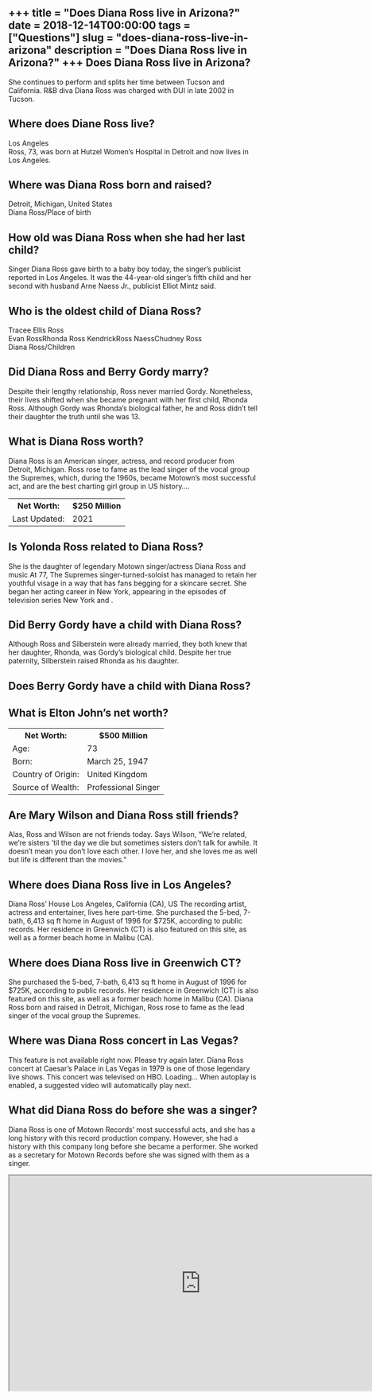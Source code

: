 +++
title = "Does Diana Ross live in Arizona?"
date = 2018-12-14T00:00:00
tags = ["Questions"]
slug = "does-diana-ross-live-in-arizona"
description = "Does Diana Ross live in Arizona?"
+++
Does Diana Ross live in Arizona?
--------------------------------

She continues to perform and splits her time between Tucson and California. R&amp;B diva Diana Ross was charged with DUI in late 2002 in Tucson.

Where does Diane Ross live?
---------------------------

Los Angeles  
Ross, 73, was born at Hutzel Women’s Hospital in Detroit and now lives in Los Angeles.

Where was Diana Ross born and raised?
-------------------------------------

Detroit, Michigan, United States  
Diana Ross/Place of birth

How old was Diana Ross when she had her last child?
---------------------------------------------------

Singer Diana Ross gave birth to a baby boy today, the singer’s publicist reported in Los Angeles. It was the 44-year-old singer’s fifth child and her second with husband Arne Naess Jr., publicist Elliot Mintz said.

Who is the oldest child of Diana Ross?
--------------------------------------

 Tracee Ellis Ross  
Evan RossRhonda Ross KendrickRoss NaessChudney Ross  
Diana Ross/Children

Did Diana Ross and Berry Gordy marry?
-------------------------------------

Despite their lengthy relationship, Ross never married Gordy. Nonetheless, their lives shifted when she became pregnant with her first child, Rhonda Ross. Although Gordy was Rhonda’s biological father, he and Ross didn’t tell their daughter the truth until she was 13.

What is Diana Ross worth?
-------------------------

Diana Ross is an American singer, actress, and record producer from Detroit, Michigan. Ross rose to fame as the lead singer of the vocal group the Supremes, which, during the 1960s, became Motown’s most successful act, and are the best charting girl group in US history….

<table><tr><th>Net Worth:</th><th>$250 Million</th></tr><tr><td>Last Updated:</td><td>2021</td></tr></table>

Is Yolonda Ross related to Diana Ross?
--------------------------------------

She is the daughter of legendary Motown singer/actress Diana Ross and music At 77, The Supremes singer-turned-soloist has managed to retain her youthful visage in a way that has fans begging for a skincare secret. She began her acting career in New York, appearing in the episodes of television series New York and .

Did Berry Gordy have a child with Diana Ross?
---------------------------------------------

Although Ross and Silberstein were already married, they both knew that her daughter, Rhonda, was Gordy’s biological child. Despite her true paternity, Silberstein raised Rhonda as his daughter.

Does Berry Gordy have a child with Diana Ross?
----------------------------------------------

What is Elton John’s net worth?
-------------------------------

<table><tr><th>Net Worth:</th><th>$500 Million</th></tr><tr><td>Age:</td><td>73</td></tr><tr><td>Born:</td><td>March 25, 1947</td></tr><tr><td>Country of Origin:</td><td>United Kingdom</td></tr><tr><td>Source of Wealth:</td><td>Professional Singer</td></tr></table>

Are Mary Wilson and Diana Ross still friends?
---------------------------------------------

Alas, Ross and Wilson are not friends today. Says Wilson, “We’re related, we’re sisters ’til the day we die but sometimes sisters don’t talk for awhile. It doesn’t mean you don’t love each other. I love her, and she loves me as well but life is different than the movies.”

Where does Diana Ross live in Los Angeles?
------------------------------------------

Diana Ross’ House Los Angeles, California (CA), US The recording artist, actress and entertainer, lives here part-time. She purchased the 5-bed, 7-bath, 6,413 sq ft home in August of 1996 for $725K, according to public records. Her residence in Greenwich (CT) is also featured on this site, as well as a former beach home in Malibu (CA).

Where does Diana Ross live in Greenwich CT?
-------------------------------------------

She purchased the 5-bed, 7-bath, 6,413 sq ft home in August of 1996 for $725K, according to public records. Her residence in Greenwich (CT) is also featured on this site, as well as a former beach home in Malibu (CA). Diana Ross born and raised in Detroit, Michigan, Ross rose to fame as the lead singer of the vocal group the Supremes.

Where was Diana Ross concert in Las Vegas?
------------------------------------------

This feature is not available right now. Please try again later. Diana Ross concert at Caesar’s Palace in Las Vegas in 1979 is one of those legendary live shows. This concert was televised on HBO. Loading… When autoplay is enabled, a suggested video will automatically play next.

What did Diana Ross do before she was a singer?
-----------------------------------------------

Diana Ross is one of Motown Records’ most successful acts, and she has a long history with this record production company. However, she had a history with this company long before she became a performer. She worked as a secretary for Motown Records before she was signed with them as a singer.

<iframe allow="accelerometer; autoplay; clipboard-write; encrypted-media; gyroscope; picture-in-picture" allowfullscreen="" class="__youtube_prefs__  epyt-is-override  no-lazyload" data-no-lazy="1" data-origheight="433" data-origwidth="770" data-skipgform_ajax_framebjll="" height="433" id="_ytid_65894" loading="lazy" src="https://www.youtube.com/embed/BNO2vwNwzoE?enablejsapi=1&autoplay=0&cc_load_policy=0&cc_lang_pref=&iv_load_policy=1&loop=0&modestbranding=0&rel=1&fs=1&playsinline=0&autohide=2&theme=dark&color=red&controls=1&" title="YouTube player" width="770"></iframe>